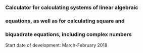 ### Calculator for calculating systems of linear algebraic
### equations, as well as for calculating square and
### biquadrate equations, including complex numbers

Start date of development: March-February 2018